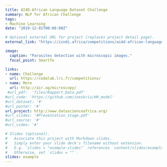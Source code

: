 ```yaml
---
title: AI4D-African Language Dataset Challenge
summary: NLP for African Challenge 
tags:
- Machine Learning
date: "2019-12-01T00:00:00Z"

# Optional external URL for project (replaces project detail page).
external_link: "https://zindi.africa/competitions/ai4d-african-language-dataset-challenge"

image:
  caption: "Parasites detection with microscopic images."
  focal_point: Smartfe

links:
- name: Challenge
  url: https://codalab.lri.fr/competitions/
- name: More
  url: http://air.ug/microscopy/
 #url_pdf:  'files/Rapport_Data.pdf'
#url_code: 'https://github.com/ineskris/HH_model'
#url_dataset: '#'
#url_poster: '#'
url_project: http://www.datascienceafrica.org/
#url_slides: '#Presentation_stage.pdf'
#url_source: '#'
#url_video: '#'

# Slides (optional).
#   Associate this project with Markdown slides.
#   Simply enter your slide deck's filename without extension.
#   E.g. `slides = "example-slides"` references `content/slides/example-slides.md`.
#   Otherwise, set `slides = ""`.
slides: example
---
```


